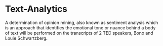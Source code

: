 # Text-Analytics
A determination of opinion mining, also known as sentiment analysis which is an approach that identifies the emotional tone or nuance behind a body of text will be performed on the transcripts of 2 TED speakers, Bono and Louie Schwartzberg. 
